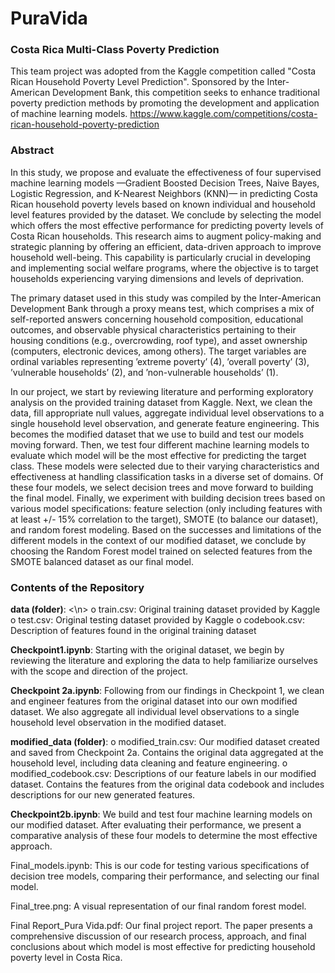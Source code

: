 # PuraVida
###    Costa Rica Multi-Class Poverty Prediction

This team project was adopted from the Kaggle competition called "Costa Rican Household Poverty Level Prediction". Sponsored by the Inter-American Development Bank, this competition seeks to enhance traditional poverty prediction methods by promoting the development and application of machine learning models.
https://www.kaggle.com/competitions/costa-rican-household-poverty-prediction

###    Abstract

In this study, we propose and evaluate the effectiveness of four supervised machine learning models —Gradient Boosted Decision Trees, Naive Bayes, Logistic Regression, and K-Nearest Neighbors (KNN)— in predicting Costa Rican household poverty levels based on known individual and household level features provided by the dataset. We conclude by selecting the model which offers the most effective performance for predicting poverty levels of Costa Rican households. This research aims to augment policy-making and strategic planning by offering an efficient, data-driven approach to improve household well-being. This capability is particularly crucial in developing and implementing social welfare programs, where the objective is to target households experiencing varying dimensions and levels of deprivation.  

The primary dataset used in this study was compiled by the Inter-American Development Bank through a proxy means test, which comprises a mix of self-reported answers concerning household composition, educational outcomes, and observable physical characteristics pertaining to their housing conditions (e.g., overcrowding, roof type), and asset ownership (computers, electronic devices, among others). The target variables are ordinal variables representing ’extreme poverty’ (4), ’overall poverty’ (3), ’vulnerable households’ (2), and ’non-vulnerable households’ (1).

In our project, we start by reviewing literature and performing exploratory analysis on the provided training dataset from Kaggle. Next, we clean the data, fill appropriate null values, aggregate individual level observations to a single household level observation, and generate feature engineering. This becomes the modified dataset that we use to build and test our models moving forward. Then, we test four different machine learning models to evaluate which model will be the most effective for predicting the target class.  These models were selected due to their varying characteristics and effectiveness at handling classification tasks in a diverse set of domains. Of these four models, we select decision trees and move forward to building the final model. Finally, we experiment with building decision trees based on various model specifications: feature selection (only including features with at least +/- 15% correlation to the target), SMOTE (to balance our dataset), and random forest modeling. Based on the successes and limitations of the different models in the context of our modified dataset, we conclude by choosing the Random Forest model trained on selected features from the SMOTE balanced dataset as our final model.

###   Contents of the Repository

**data (folder)**: <\n>
    o	train.csv: Original training dataset provided by Kaggle
    o	test.csv: Original testing dataset provided by Kaggle
    o	codebook.csv: Description of features found in the original training dataset 
    
**Checkpoint1.ipynb**: Starting with the original dataset, we begin by reviewing the literature and exploring the data to help familiarize ourselves with the scope and direction of the project.

**Checkpoint 2a.ipynb**: Following from our findings in Checkpoint 1, we clean and engineer features from the original dataset into our own modified dataset. We also aggregate all individual level observations to a single household level observation in the modified dataset. 

**modified_data (folder)**:
    o	modified_train.csv: Our modified dataset created and saved from Checkpoint 2a. Contains the original data aggregated at the household level, including data cleaning and feature engineering.
    o	modified_codebook.csv: Descriptions of our feature labels in our modified dataset. Contains the features from the original data             codebook and includes descriptions for our new generated features.
    
**Checkpoint2b.ipynb**: We build and test four machine learning models on our modified dataset. After evaluating their performance, we present a comparative analysis of these four models to determine the most effective approach. 

Final_models.ipynb: This is our code for testing various specifications of decision tree models, comparing their performance, and selecting our final model. 

Final_tree.png: A visual representation of our final random forest model. 

Final Report_Pura Vida.pdf: Our final project report. The paper presents a comprehensive discussion of our research process, approach, and final conclusions about which model is most effective for predicting household poverty level in Costa Rica.

